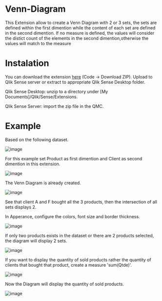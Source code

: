 # Venn-Diagram
This Extension allow to create a Venn Diagram with 2 or 3 sets, the sets are defined within the first dimention while the content of each set are defined in the second dimention. If no measure is defined, the values will consider the distict count of the elements in the second dimention,otherwise the values will match to the measure

# Instalation
You can download the extension [here](https://github.com/ArturTrautenmuller/Venn-Diagram) (Code -> Download ZIP). Upload to Qlik Sense server or extract to appropriate Qlik Sense Desktop folder.

Qlik Sense Desktop: unzip to a directory under [My Documents]/Qlik/Sense/Extensions.

Qlik Sense Server: import the zip file in the QMC.

# Example
Based on the following dataset.

![image](https://user-images.githubusercontent.com/39464553/178123564-ca55dc75-4c64-4219-8450-7bc4380d6fb1.png)

For this example set Product as first dimention and Client as second dimention in this extension.

![image](https://user-images.githubusercontent.com/39464553/178123708-bbea1752-0468-4e5c-ae84-487690db91f7.png)

The Venn Diagram is already created.

![image](https://user-images.githubusercontent.com/39464553/178123730-a03024bf-3cac-4f28-a34d-e1ba82106e44.png)

See that client A and F bought all the 3 products, then the intersection of all sets displays 2.

In Apperance, configure the colors, font size and border thickness.

![image](https://user-images.githubusercontent.com/39464553/178123878-69cd9971-8059-4c44-b67d-28b1dbbe8344.png)

If only two products exists in the dataset or there are 2 products selected, the diagram will display 2 sets.

![image](https://user-images.githubusercontent.com/39464553/178123919-94826c2f-ce69-4799-a876-ef0a3bdaecc3.png)

If you want to display the quantity of sold products rather the quantity of clients that bought that product, create a measure 'sum(Qtde)'.

![image](https://user-images.githubusercontent.com/39464553/178124031-68c0a8bb-6aff-4c8b-8246-0038b2fbf51c.png)

Now the Diagram will display the quantity of sold products.

![image](https://user-images.githubusercontent.com/39464553/178124043-98866bbd-b266-4f77-a5e5-c5af9dbfe9b2.png)





